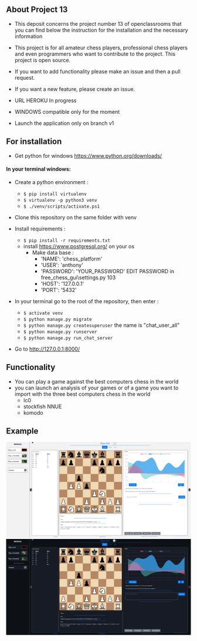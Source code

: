 ## About Project 13
- This deposit concerns the project number 13 of openclassrooms that you can find below the instruction for the installation and the necessary information
- This project is for all amateur chess players, professional chess players and even programmers who want to contribute to the project. This project is open source. 
- If you want to add functionality please make an issue and then a pull request.
- If you want a new feature, please create an issue.

- URL HEROKU In progress
- WINDOWS compatible only for the moment
- Launch the application only on branch v1

## For installation
* Get python for windows https://www.python.org/downloads/
#### In your terminal windows: 
* Create a python environment : 
    * `$ pip install virtualenv `
    * `$ virtualenv -p python3 venv` 
    * `$ ./venv/scripts/activate.ps1` 
* Clone this repository on the same folder with venv
* Install requirements :
    * `$ pip install -r requirements.txt`
    * install https://www.postgresql.org/ on your os
        * Make data base :
            *   'NAME': 'chess_platform'
            *   'USER': 'anthony'
            *   'PASSWORD': 'YOUR_PASSWORD' EDIT PASSWORD in free_chess_gui\settings.py 103
            *   'HOST': '127.0.0.1'
            *   'PORT': '5432'
* In your terminal go to the root of the repository, then enter :
    * `$ activate venv` 
    * `$ python manage.py migrate`
    * `$ python manage.py createsuperuser` the name is "chat_user_all"
    * `$ python manage.py runserver`
    * `$ python manage.py run_chat_server`

* Go to  http://127.0.0.1:8000/

## Functionality
* You can play a game against the best computers chess in the world
* you can launch an analysis of your games or of a game you want to import with the three best computers chess in the world
    * lc0
    * stockfish NNUE
    * komodo
## Example

![](https://github.com/Anthony10700/P13/blob/master/img_screen/1.PNG?raw=true)
![](https://github.com/Anthony10700/P13/blob/master/img_screen/2.PNG?raw=true)

